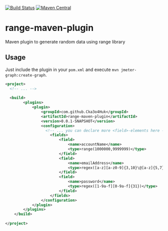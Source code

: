 [![Build Status](https://api.travis-ci.org/Cka3o4Huk/range-maven-plugin.svg?branch=master)](https://travis-ci.org/Cka3o4Huk/range-maven-plugin)
[![Maven Central](https://maven-badges.herokuapp.com/maven-central/com.github.Cka3o4Huk/range-maven-plugin/badge.svg)](https://maven-badges.herokuapp.com/maven-central/com.github.Cka3o4Huk/range-maven-plugin)

range-maven-plugin
=====================

Maven plugin to generate random data using range library

Usage
-----

Just include the plugin in your `pom.xml` and execute `mvn jmeter-graph:create-graph`.

```xml
<project>
  <!-- ... -->
  
  <build>
		<plugins>
			<plugin>
				<groupId>com.github.Cka3o4Huk</groupId>
				<artifactId>range-maven-plugin</artifactId>
				<version>0.0.1-SNAPSHOT</version>
				<configuration>
				  <!-- ... you can declare more <field>-elements here -->
					<fields>
						<field>
							<name>accountName</name>
							<type>range(1000000,9999999)</type>
						</field>
						<field>
							<name>emailAddress</name>
							<type>regex([a-z][a-z0-9]{3,10}\@[a-z]{5,7}\.jp)</type>
						</field>
						<field>
							<name>password</name>
							<type>regex([1-9a-f][0-9a-f]{31})</type>
						</field>
					</fields>
				</configuration>
			</plugin>
		</plugins>
	</build>
  
</project>
```
